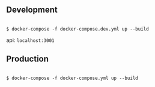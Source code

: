 ## Development

```

$ docker-compose -f docker-compose.dev.yml up --build

```

api: `localhost:3001`

## Production

```

$ docker-compose -f docker-compose.yml up --build

```